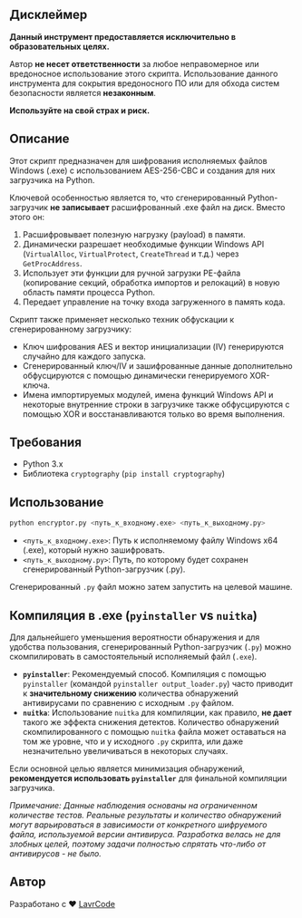 ## Дисклеймер

**Данный инструмент предоставляется исключительно в образовательных целях.**

Автор **не несет ответственности** за любое неправомерное или вредоносное использование этого скрипта. Использование данного инструмента для сокрытия вредоносного ПО или для обхода систем безопасности является **незаконным**.

**Используйте на свой страх и риск.** 

## Описание

Этот скрипт предназначен для шифрования исполняемых файлов Windows (.exe) с использованием AES-256-CBC и создания для них загрузчика на Python.

Ключевой особенностью является то, что сгенерированный Python-загрузчик **не записывает** расшифрованный .exe файл на диск. Вместо этого он:
1. Расшифровывает полезную нагрузку (payload) в памяти.
2. Динамически разрешает необходимые функции Windows API (`VirtualAlloc`, `VirtualProtect`, `CreateThread` и т.д.) через `GetProcAddress`.
3. Использует эти функции для ручной загрузки PE-файла (копирование секций, обработка импортов и релокаций) в новую область памяти процесса Python.
4. Передает управление на точку входа загруженного в память кода.

Скрипт также применяет несколько техник обфускации к сгенерированному загрузчику:
*   Ключ шифрования AES и вектор инициализации (IV) генерируются случайно для каждого запуска.
*   Сгенерированный ключ/IV и зашифрованные данные дополнительно обфусцируются с помощью динамически генерируемого XOR-ключа.
*   Имена импортируемых модулей, имена функций Windows API и некоторые внутренние строки в загрузчике также обфусцируются с помощью XOR и восстанавливаются только во время выполнения.

## Требования

*   Python 3.x
*   Библиотека `cryptography` (`pip install cryptography`)

## Использование

```bash
python encryptor.py <путь_к_входному.exe> <путь_к_выходному.py>
```

*   `<путь_к_входному.exe>`: Путь к исполняемому файлу Windows x64 (.exe), который нужно зашифровать.
*   `<путь_к_выходному.py>`: Путь, по которому будет сохранен сгенерированный Python-загрузчик (.py).

Сгенерированный `.py` файл можно затем запустить на целевой машине.

## Компиляция в .exe (`pyinstaller` vs `nuitka`)

Для дальнейшего уменьшения вероятности обнаружения и для удобства пользования, сгенерированный Python-загрузчик (`.py`) можно скомпилировать в самостоятельный исполняемый файл (`.exe`).

*   **`pyinstaller`**: Рекомендуемый способ. Компиляция с помощью `pyinstaller` (командой `pyinstaller output_loader.py`) часто приводит к **значительному снижению** количества обнаружений антивирусами по сравнению с исходным `.py` файлом.
*   **`nuitka`**: Использование `nuitka` для компиляции, как правило, **не дает** такого же эффекта снижения детектов. Количество обнаружений скомпилированного с помощью `nuitka` файла может оставаться на том же уровне, что и у исходного `.py` скрипта, или даже незначительно увеличиваться в некоторых случаях.

Если основной целью является минимизация обнаружений, **рекомендуется использовать `pyinstaller`** для финальной компиляции загрузчика.

*Примечание: Данные наблюдения основаны на ограниченном количестве тестов. Реальные результаты и количество обнаружений могут варьироваться в зависимости от конкретного шифруемого файла, используемой версии антивируса. Разработка велась не для злобных целей, поэтому задачи полностью спрятать что-либо от антивирусов - не было.*

## Автор

Разработано с ❤️ [LavrCode](https://lavrcode.t.me/)